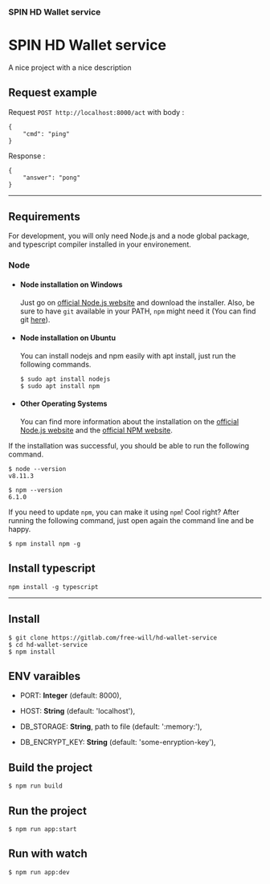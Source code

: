 ### SPIN HD Wallet service


# SPIN HD Wallet service

A nice project with a nice description

## Request example

Request `POST http://localhost:8000/act` with body :

```
{
	"cmd": "ping"
}
```

Response : 
```
{
    "answer": "pong"
}
```

---
## Requirements

For development, you will only need Node.js and a node global package, and typescript compiler installed in your environement.

### Node
- #### Node installation on Windows

  Just go on [official Node.js website](https://nodejs.org/) and download the installer.
Also, be sure to have `git` available in your PATH, `npm` might need it (You can find git [here](https://git-scm.com/)).

- #### Node installation on Ubuntu

  You can install nodejs and npm easily with apt install, just run the following commands.

      $ sudo apt install nodejs
      $ sudo apt install npm

- #### Other Operating Systems
  You can find more information about the installation on the [official Node.js website](https://nodejs.org/) and the [official NPM website](https://npmjs.org/).

If the installation was successful, you should be able to run the following command.

    $ node --version
    v8.11.3

    $ npm --version
    6.1.0

If you need to update `npm`, you can make it using `npm`! Cool right? After running the following command, just open again the command line and be happy.

    $ npm install npm -g

###


## Install typescript

    npm install -g typescript

---

## Install

    $ git clone https://gitlab.com/free-will/hd-wallet-service
    $ cd hd-wallet-service
    $ npm install

## ENV varaibles

  - PORT: **Integer** (default: 8000),
  - HOST: **String** (default: 'localhost'),

  - DB_STORAGE: **String**, path to file (default: ':memory:'),
  - DB_ENCRYPT_KEY: **String** (default: 'some-enryption-key'),

## Build the project

    $ npm run build

## Run the project

    $ npm run app:start

## Run with watch

    $ npm run app:dev
